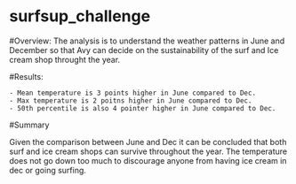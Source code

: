 # surfsup_challenge

#Overview:
The analysis is to understand the weather patterns in June and December so that Avy can decide on the sustainability of the surf and Ice cream shop throught the year.

#Results:

    - Mean temperature is 3 points higher in June compared to Dec.
    - Max temperature is 2 poitns higher in June compared to Dec.
    - 50th percentile is also 4 pointer higher in June compared to Dec.
    
    
#Summary
 
Given the comparison between June and Dec it can be concluded that both surf and ice cream shops can survive throughout the year. The temperature does not go down too much to discourage anyone from having ice cream in dec or going surfing. 
